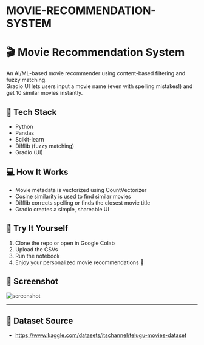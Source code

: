 # MOVIE-RECOMMENDATION-SYSTEM
# 🎬 Movie Recommendation System

An AI/ML-based movie recommender using content-based filtering and fuzzy matching.  
Gradio UI lets users input a movie name (even with spelling mistakes!) and get 10 similar movies instantly.

## 🔧 Tech Stack
- Python
- Pandas
- Scikit-learn
- Difflib (fuzzy matching)
- Gradio (UI)

## 💻 How It Works
- Movie metadata is vectorized using CountVectorizer
- Cosine similarity is used to find similar movies
- Difflib corrects spelling or finds the closest movie title
- Gradio creates a simple, shareable UI

## 🧪 Try It Yourself
1. Clone the repo or open in Google Colab
2. Upload the CSVs
3. Run the notebook
4. Enjoy your personalized movie recommendations 🎥

## 📸 Screenshot

![screenshot](![Capture](https://github.com/user-attachments/assets/94693e08-a45c-4e24-aab9-468b20ae3605)
) <!-- You can add screenshot if you want -->

---

## 📁 Dataset Source
- https://www.kaggle.com/datasets/itschannel/telugu-movies-dataset
